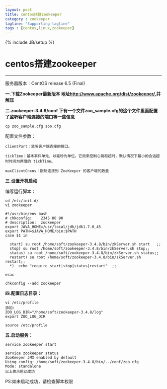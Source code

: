 ```yaml
---
layout: post
title: centos搭建zookeeper
category : zookeeper
tagline: "Supporting tagline"
tags : [centos,linux,zookeeper]
---
```

{% include JB/setup %}
# centos搭建zookeeper
---

服务器版本：CentOS release 6.5 (Final)

**一.下载Zookeeper最新版本  地址<a href='http://www.apache.org/dist/zookeeper/'>http://www.apache.org/dist/zookeeper/</a>,并解压**

**二.zookeeper-3.4.8/conf 下有一个文件zoo_sample.cfg的这个文件里面配置了监听客户端连接的端口等一些信息**


```
cp zoo_sample.cfg zoo.cfg

```

配置文件参数：


```
clientPort：监听客户端连接的端口。

tickTime：基本事件单元，以毫秒为单位。它用来控制心跳和超时，默认情况下最小的会话超时时间为两倍的 tickTime。

maxClientCnxns：限制连接到 ZooKeeper 的客户端的数量
```

<!--break-->

**三.设置开机启动**

编写运行脚本：

```
cd /etc/init.d/
vi zookeeper
```

```
#!/usr/bin/env bash
# chkconfig:    2345 80 90
# description:  zookeeper
export JAVA_HOME=/usr/local/jdk/jdk1.7.0_45
export PATH=$JAVA_HOME/bin:$PATH
case $1 in

  start) su root /home/soft/zookeeper-3.4.8/bin/zkServer.sh start   ;;
  stop) su root /home/soft/zookeeper-3.4.8/bin/zkServer.sh stop;;
  status) su root /home/soft/zookeeper-3.4.8/bin/zkServer.sh status;;
  restart) su root /home/soft/zookeeper-3.4.8/bin/zkServer.sh restart;;
  *)  echo "require start|stop|status|restart"  ;;

esac
```

```
chkconfig --add zookeeper
```

**四.配置日志目录：**

```
vi /etc/profile
添加:
ZOO_LOG_DIR="/home/soft/zookeeper-3.4.8/log"
export ZOO_LOG_DIR

source /etc/profile
```

**五.启动服务：**

```
service zookeeper start

service zookeeper status
ZooKeeper JMX enabled by default
Using config: /home/soft/zookeeper-3.4.8/bin/../conf/zoo.cfg
Mode: standalone
以上表示启动成功
```

PS:如未启动成功，请检查脚本权限